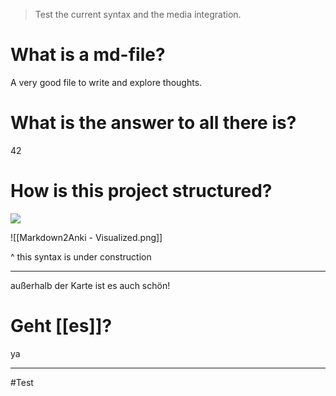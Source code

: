 

> Test the current syntax and the media integration.

# What is a md-file?
A very good file to write and explore thoughts.

# What is the answer to all there is?
42

# How is this project structured?
![](<Markdown2Anki - Visualized.png>)


![[Markdown2Anki - Visualized.png]]

^ this syntax is under construction

---
außerhalb der Karte ist es auch schön!

# Geht [[es]]?
ya


---
<!----> 
#Test